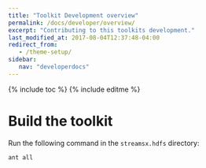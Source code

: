 ```yaml
---
title: "Toolkit Development overview"
permalink: /docs/developer/overview/
excerpt: "Contributing to this toolkits development."
last_modified_at: 2017-08-04T12:37:48-04:00
redirect_from:
   - /theme-setup/
sidebar:
   nav: "developerdocs"
---
```

{% include toc %}
{% include editme %}

# Build the toolkit

Run the following command in the `streamsx.hdfs` directory:

    ant all


